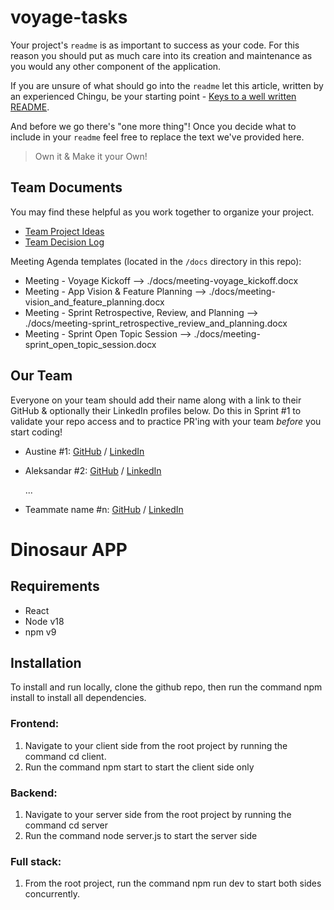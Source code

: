 # voyage-tasks

Your project's `readme` is as important to success as your code. For
this reason you should put as much care into its creation and maintenance
as you would any other component of the application.

If you are unsure of what should go into the `readme` let this article,
written by an experienced Chingu, be your starting point -
[Keys to a well written README](https://tinyurl.com/yk3wubft).

And before we go there's "one more thing"! Once you decide what to include
in your `readme` feel free to replace the text we've provided here.

> Own it & Make it your Own!

## Team Documents

You may find these helpful as you work together to organize your project.

- [Team Project Ideas](./docs/team_project_ideas.md)
- [Team Decision Log](./docs/team_decision_log.md)

Meeting Agenda templates (located in the `/docs` directory in this repo):

- Meeting - Voyage Kickoff --> ./docs/meeting-voyage_kickoff.docx
- Meeting - App Vision & Feature Planning --> ./docs/meeting-vision_and_feature_planning.docx
- Meeting - Sprint Retrospective, Review, and Planning --> ./docs/meeting-sprint_retrospective_review_and_planning.docx
- Meeting - Sprint Open Topic Session --> ./docs/meeting-sprint_open_topic_session.docx

## Our Team

Everyone on your team should add their name along with a link to their GitHub
& optionally their LinkedIn profiles below. Do this in Sprint #1 to validate
your repo access and to practice PR'ing with your team _before_ you start
coding!

- Austine #1: [GitHub](https://github.com/EmperorA) / [LinkedIn](https://linkedin.com/in/austineuwumwonse)

- Aleksandar #2: [GitHub](https://github.com/vukas86) / [LinkedIn](https://linkedin.com/in//aleksandar-vukasovic)

  ...

- Teammate name #n: [GitHub](https://github.com/ghaccountname) / [LinkedIn](https://linkedin.com/in/liaccountname)

# Dinosaur APP

## Requirements

- React
- Node v18
- npm v9

## Installation

To install and run locally, clone the github repo, then run the command npm install to install all dependencies.

### Frontend:

1. Navigate to your client side from the root project by running the command cd client.
2. Run the command npm start to start the client side only

### Backend:

1. Navigate to your server side from the root project by running the command cd server
2. Run the command node server.js to start the server side

### Full stack:

1. From the root project, run the command npm run dev to start both sides concurrently.
